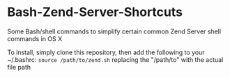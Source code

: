 # Bash-Zend-Server-Shortcuts
Some Bash/shell commands to simplify certain common Zend Server shell commands in OS X

To install, simply clone this repository, then add the following to your ~/.bashrc:
`source /path/to/zend.sh`
replacing the "/path/to" with the actual file path
